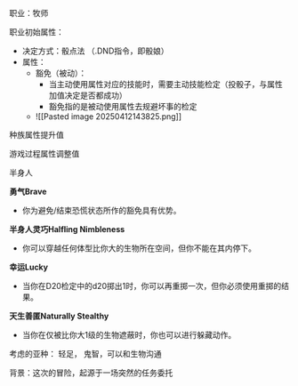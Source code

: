 职业：牧师


职业初始属性：
- 决定方式：骰点法 （.DND指令，即骰娘）
- 属性：
	- 豁免（被动）：
		- 当主动使用属性对应的技能时，需要主动技能检定（投骰子，与属性加值决定是否都成功） 
		- 豁免指的是被动使用属性去规避坏事的检定
	- ![[Pasted image 20250412143825.png]]

种族属性提升值

游戏过程属性调整值


半身人

**勇气Brave**
- 你为避免/结束恐慌状态所作的豁免具有优势。  

**半身人灵巧Halfling Nimbleness** 
- 你可以穿越任何体型比你大的生物所在空间，但你不能在其内停下。

**幸运Lucky**
- 当你在D20检定中的d20掷出1时，你可以再重掷一次，但你必须使用重掷的结果。  

**天生善匿Naturally Stealthy**
- 当你在仅被比你大1级的生物遮蔽时，你也可以进行躲藏动作。

考虑的亚种：
轻足，
鬼智，可以和生物沟通



背景：这次的冒险，起源于一场突然的任务委托
